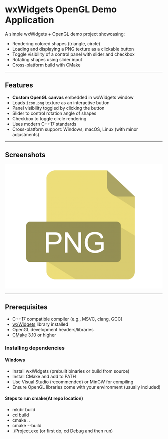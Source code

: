 # wxWidgets OpenGL Demo Application

A simple wxWidgets + OpenGL demo project showcasing:

- Rendering colored shapes (triangle, circle)
- Loading and displaying a PNG texture as a clickable button
- Toggle visibility of a control panel with slider and checkbox
- Rotating shapes using slider input
- Cross-platform build with CMake

---

## Features

- **Custom OpenGL canvas** embedded in wxWidgets window
- Loads `icon.png` texture as an interactive button
- Panel visibility toggled by clicking the button
- Slider to control rotation angle of shapes
- Checkbox to toggle circle rendering
- Uses modern C++17 standards
- Cross-platform support: Windows, macOS, Linux (with minor adjustments)

---

## Screenshots

![](icon.png)

---

## Prerequisites

- C++17 compatible compiler (e.g., MSVC, clang, GCC)
- [wxWidgets](https://www.wxwidgets.org/) library installed
- OpenGL development headers/libraries
- [CMake](https://cmake.org/) 3.10 or higher

### Installing dependencies

#### Windows

- Install wxWidgets (prebuilt binaries or build from source)
- Install CMake and add to PATH
- Use Visual Studio (recommended) or MinGW for compiling
- Ensure OpenGL libraries come with your environment (usually included)

#### Steps to run cmake(At repo location)
- mkdir build
- cd build
- cmake ..
- cmake --build 
- .\Project.exe (or first do, cd Debug and then run)
